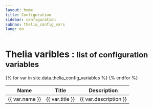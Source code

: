 ```yaml
---
layout: home
title: Configuration
sidebar: configuration
subnav: thelia_config_vars
lang: en
---
```


<div class="page-header">
    <h1>Thelia varibles : <small>list of configuration variables</small></h1>
</div>

<div class="table-responsive">
    <table class="table table-condensed table-striped">
        <thead>
            <tr>
                <th>Name</th>
                <th>Title</th>
                <th>Description</th>
            </tr>
        </thead>
        <tbody>
            {% for var in site.data.thelia_config_variables %}
                <tr>
                    <td>{{ var.name }}</td>
                    <td>{{ var.title }}</td>
                    <td>{{ var.description }}</td>
                </tr>
            {% endfor %}
        </tbody>
    </table>
</div>